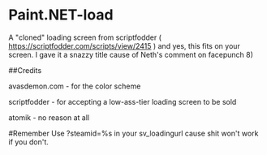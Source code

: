 # Paint.NET-load
A "cloned" loading screen from scriptfodder ( https://scriptfodder.com/scripts/view/2415 ) and yes, this fits on your screen.
I gave it a snazzy title cause of Neth's comment on facepunch 8)

##Credits

avasdemon.com - for the color scheme

scriptfodder - for accepting a low-ass-tier loading screen to be sold

atomik - no reason at all

#Remember
Use ?steamid=%s in your sv_loadingurl cause shit won't work if you don't.
